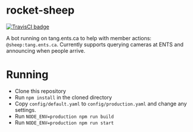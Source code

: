 # rocket-sheep

[![TravisCI badge](https://travis-ci.org/ENTS-Source/rocket-sheep.svg?branch=master)](https://travis-ci.org/ENTS-Source/rocket-sheep)

A bot running on tang.ents.ca to help with member actions: `@sheep:tang.ents.ca`. Currently supports querying cameras at ENTS and announcing when people arrive.

# Running

* Clone this repository
* Run `npm install` in the cloned directory
* Copy `config/default.yaml` to `config/production.yaml` and change any settings.
* Run `NODE_ENV=production npm run build`
* Run `NODE_ENV=production npm run start`
